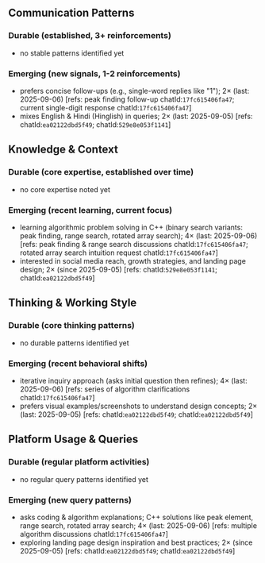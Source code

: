 ## Communication Patterns
### Durable (established, 3+ reinforcements)
- no stable patterns identified yet

### Emerging (new signals, 1-2 reinforcements)
- prefers concise follow-ups (e.g., single-word replies like "1"); 2× (last: 2025-09-06) [refs: peak finding follow-up chatId:`17fc615406fa47`; current single-digit response chatId:`17fc615406fa47`]
- mixes English & Hindi (Hinglish) in queries; 2× (last: 2025-09-05) [refs: chatId:`ea02122dbd5f49`; chatId:`529e8e053f1141`]

## Knowledge & Context
### Durable (core expertise, established over time)
- no core expertise noted yet

### Emerging (recent learning, current focus)
- learning algorithmic problem solving in C++ (binary search variants: peak finding, range search, rotated array search); 4× (last: 2025-09-06) [refs: peak finding & range search discussions chatId:`17fc615406fa47`; rotated array search intuition request chatId:`17fc615406fa47`]
- interested in social media reach, growth strategies, and landing page design; 2× (since 2025-09-05) [refs: chatId:`529e8e053f1141`; chatId:`ea02122dbd5f49`]

## Thinking & Working Style
### Durable (core thinking patterns)
- no durable patterns identified yet

### Emerging (recent behavioral shifts)
- iterative inquiry approach (asks initial question then refines); 4× (last: 2025-09-06) [refs: series of algorithm clarifications chatId:`17fc615406fa47`]
- prefers visual examples/screenshots to understand design concepts; 2× (last: 2025-09-05) [refs: chatId:`ea02122dbd5f49`; chatId:`ea02122dbd5f49`]

## Platform Usage & Queries
### Durable (regular platform activities)
- no regular query patterns identified yet

### Emerging (new query patterns)
- asks coding & algorithm explanations; C++ solutions like peak element, range search, rotated array search; 4× (last: 2025-09-06) [refs: multiple algorithm discussions chatId:`17fc615406fa47`]
- exploring landing page design inspiration and best practices; 2× (since 2025-09-05) [refs: chatId:`ea02122dbd5f49`; chatId:`ea02122dbd5f49`]